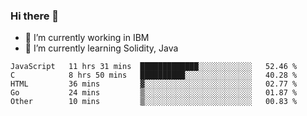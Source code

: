 ### Hi there 👋

<!--
**mathcodeman/mathcodeman** is a ✨ _special_ ✨ repository because its `README.md` (this file) appears on your GitHub profile.

Here are some ideas to get you started:

- 🔭 I’m currently working on ...
- 🌱 I’m currently learning ...
- 👯 I’m looking to collaborate on ...
- 🤔 I’m looking for help with ...
- 💬 Ask me about ...
- 📫 How to reach me: ...
- 😄 Pronouns: ...
- ⚡ Fun fact: ...
-->

- 🔭 I’m currently working in IBM
- 🌱 I’m currently learning Solidity, Java

<!--START_SECTION:waka-->

```text
JavaScript   11 hrs 31 mins  █████████████░░░░░░░░░░░░   52.46 %
C            8 hrs 50 mins   ██████████░░░░░░░░░░░░░░░   40.28 %
HTML         36 mins         ▓░░░░░░░░░░░░░░░░░░░░░░░░   02.77 %
Go           24 mins         ▒░░░░░░░░░░░░░░░░░░░░░░░░   01.87 %
Other        10 mins         ▒░░░░░░░░░░░░░░░░░░░░░░░░   00.83 %
```

<!--END_SECTION:waka-->
